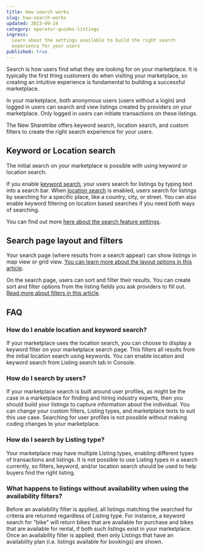```yaml
---
title: How search works
slug: how-search-works
updated: 2023-09-24
category: operator-guides-listings
ingress:
  Learn about the settings available to build the right search
  experience for your users
published: true
---
```


Search is how users find what they are looking for on your marketplace.
It is typically the first thing customers do when visiting your
marketplace, so creating an intuitive experience is fundamental to
building a successful marketplace.

In your marketplace, both anonymous users (users without a login) and
logged in users can search and view listings created by providers on
your marketplace. Only logged in users can initiate transactions on
these listings.

The New Sharetribe offers keyword search, location search, and custom
filters to create the right search experience for your users.

## Keyword or Location search

The initial search on your marketplace is possible with using keyword or
location search.

If you enable
[keyword search](https://www.sharetribe.com/docs/operator-guides/keyword-search/),
your users search for listings by typing text into a search bar. When
[location search](https://www.sharetribe.com/docs/operator-guides/location-search/)
is enabled, users search for listings by searching for a specific place,
like a country, city, or street. You can also enable keyword filtering
on location based searches if you need both ways of searching.

You can find out more
[here about the search feature settings](https://www.sharetribe.com/docs/operator-guides/listing-search-settings/).

## Search page layout and filters

Your search page (where results from a search appear) can show listings
in map view or grid view.
[You can learn more about the layout options in this article](https://www.sharetribe.com/docs/operator-guides/search-page-layout-options/).

On the search page, users can sort and filter their results. You can
create sort and filter options from the listing fields you ask providers
to fill out.
[Read more about filters in this article](https://www.sharetribe.com/docs/operator-guides/understanding-filters/).

## FAQ

### How do I enable location and keyword search?

If your marketplace uses the location search, you can choose to display
a keyword filter on your marketplace search page. This filters all
results from the initial location search using keywords. You can enable
location and keyword search from Listing search tab in Console.

### How do I search by users?

If your marketplace search is built around user profiles, as might be
the case in a marketplace for finding and hiring industry experts, then
you should build your listings to capture information about the
individual. You can change your custom filters, Listing types, and
marketplace texts to suit this use case. Searching for user profiles is
not possible without making coding changes to your marketplace.

### How do I search by Listing type?

Your marketplace may have multiple Listing types, enabling different
types of transactions and listings. It is not possible to use Listing
types in a search currently, so filters, keyword, and/or location search
should be used to help buyers find the right listing.

### What happens to listings without availability when using the availability filters?

Before an availability filter is applied, all listings matching the
searched for criteria are returned regardless of Listing type. For
instance, a keyword search for "bike" will return bikes that are
available for purchase and bikes that are available for rental, if both
such listings exist in your marketplace. Once an availability filter is
applied, then only Listings that have an availability plan (i.e.
listings available for bookings) are shown.
